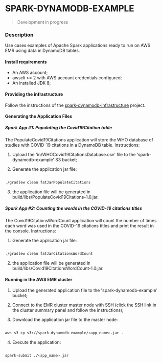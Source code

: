 # SPARK-DYNAMODB-EXAMPLE

> Development in progress

### Description

Use cases examples of Apache Spark applications ready to run on AWS EMR using data in DynamoDB tables.

#### Install requirements

- An AWS account;
- awscli >= 2 with AWS account credentials configured;
- An installed JDK 8;

#### Providing the infrastructure

Follow the instructions of the [spark-dynamodb-infrastructure](https://github.com/leohoc/spark-dynamodb-infrastructure) project.

#### Generating the Application Files

##### Spark App #1: Populating the Covid19Citation table

The PopulateCovid19Citations application will store the WHO database of studies with COVID-19 citations in a DynamoDB table.
Instructions:

1. Upload the 'in/WHOCovid19CitationsDatabase.csv' file to the 'spark-dynamodb-example' S3 bucket;

2. Generate the application jar file:

```bash

./gradlew clean fatJarPopulateCitations

```

3. the application file will be generated in build/libs/PopulateCovid19Citations-1.0.jar.

##### Spark App #2: Counting the words in the COVID-19 citations titles 

The Covid19CitationsWordCount application will count the number of times each word was used in the COVID-19 citations titles and print the result in the console.
Instructions:

1. Generate the application jar file:

```bash

./gradlew clean fatJarCitationsWordCount

```

2. the application file will be generated in build/libs/Covid19CitationsWordCount-1.0.jar.

#### Running in the AWS EMR cluster

1. Upload the generated application file to the 'spark-dynamodb-example' bucket;

2. Connect to the EMR cluster master node with SSH (click the SSH link in the cluster summary panel and follow the instructions);

3. Download the application jar file to the master node:

```bash

aws s3 cp s3://spark-dynamodb-example/<app_name>.jar .

```

4. Execute the application:
 
```bash

spark-submit ./<app_name>.jar

```